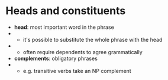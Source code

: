 # Heads and constituents
- __head__: most important word in the phrase
- - it's possible to substitute the whole phrase with the head
- - often require dependents to agree grammatically
- __complements__: obligatory phrases
- - e.g. transitive verbs take an NP complement
